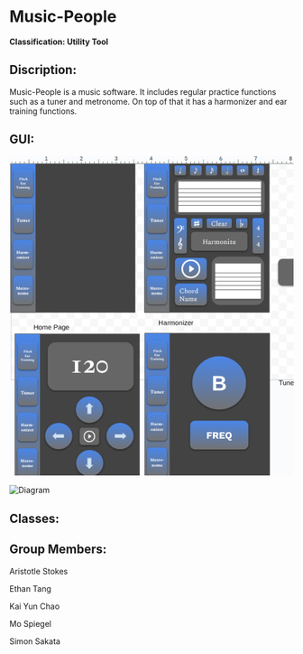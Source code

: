 # Music-People

**Classification: Utility Tool**

## Discription:
Music-People is a music software. It includes regular practice functions such as a tuner and metronome. On top of that it has a harmonizer and ear training functions.

## GUI:

![Mock UI](https://github.com/Kai535813/Music-People/blob/main/Images/Screenshot%202025-10-31%206.32.28%20PM.png?raw=true)

![Diagram]()

## Classes:

## Group Members:

Aristotle Stokes

Ethan Tang

Kai Yun Chao

Mo Spiegel

Simon Sakata
